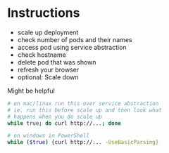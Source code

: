 # Instructions

- scale up deployment
- check number of pods and their names
- access pod using service abstraction
- check hostname
- delete pod that was shown
- refresh your browser
- optional: Scale down

Might be helpful

```bash
# on mac/linux run this over service abstraction
# ie. run this before scale up and then look what
# happens when you do scale up
while true; do curl http://...; done

# on windows in PowerShell
while ($true) {curl http://... -UseBasicParsing}
```